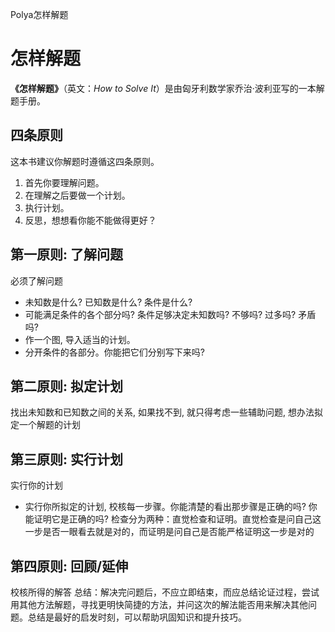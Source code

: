 Polya怎样解题

# 怎样解题

**《怎样解题》**（英文：_How to Solve It_）是由匈牙利数学家乔治·波利亚写的一本解题手册。


## 四条原则

这本书建议你解题时遵循这四条原则。

1.  首先你要理解问题。
2.  在理解之后要做一个计划。
3.  执行计划。
4.  反思，想想看你能不能做得更好？

## 第一原则: 了解问题

必须了解问题

-   未知数是什么? 已知数是什么? 条件是什么?
-   可能满足条件的各个部分吗? 条件足够决定未知数吗? 不够吗? 过多吗? 矛盾吗?
-   作一个图, 导入适当的计划。
-   分开条件的各部分。你能把它们分别写下来吗?

## 第二原则: 拟定计划

找出未知数和已知数之间的关系, 如果找不到, 就只得考虑一些辅助问题, 想办法拟定一个解题的计划

## 第三原则: 实行计划

实行你的计划

-   实行你所拟定的计划, 校核每一步骤。你能清楚的看出那步骤是正确的吗? 你能证明它是正确的吗?
检查分为两种：直觉检查和证明。直觉检查是问自己这一步是否一眼看去就是对的，而证明是问自己是否能严格证明这一步是对的

## 第四原则: 回顾/延伸

校核所得的解答
总结：解决完问题后，不应立即结束，而应总结论证过程，尝试用其他方法解题，寻找更明快简捷的方法，并问这次的解法能否用来解决其他问题。总结是最好的启发时刻，可以帮助巩固知识和提升技巧。